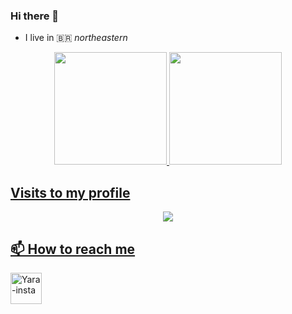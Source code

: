 ### Hi there 👋
- I live in :brazil: *northeastern*

<div align="center">
  <a href="https://github.com/rafaballerini">
  <img height="180em" src="https://github-readme-stats.vercel.app/api?username=YaraMaria-ux&show_icons=true&theme=dracula&include_all_commits=true&count_private=true"/>
  <img height="180em" src="https://github-readme-stats.vercel.app/api/top-langs/?username=YaraMaria-ux&layout=compact&langs_count=7&theme=dracula"/>
</div>
  
  
  ## Visits to my profile
<p align="center">   <img alingn="center" src="https://profile-counter.glitch.me/YaraMaria-ux/count.svg" /></p>
  
  ## 📫 How to reach me 
  
  <a href="https://www.instagram.com/_yara.m01/" target="_blank">
<img aling="lefth" alt="Yara-insta" height="50" width="50" src="https://t.ctcdn.com.br/9jt3vyMNpXPq5LaBMSl0jzk0pY8=/1400x788/smart/filters:format(webp)/i511176.jpeg"
 </a> 
<!--
**YaraMaria-ux/YaraMaria-ux** is a ✨ _special_ ✨ repository because its `README.md` (this file) appears on your GitHub profile.

Here are some ideas to get you started:

- 🔭 I’m currently working on ...
- 🌱 I’m currently learning ...
- 👯 I’m looking to collaborate on ...
- 🤔 I’m looking for help with ...
- 💬 Ask me about ...
- 📫 How to reach me: ...
- 😄 Pronouns: ...
- ⚡ Fun fact: ...
-->
